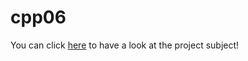 # cpp06

You can click [here](https://github.com/limdem/cpp06/blob/main/en.subject.pdf) to have a look at the project subject!

